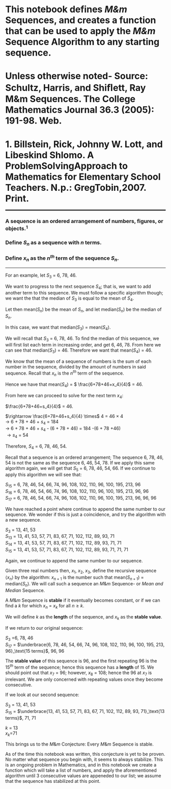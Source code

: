 # This notebook defines <em>M&m</em> Sequences, and creates a function that can be used to apply the <em>M&m</em> Sequence Algorithm to any starting sequence.

# Unless otherwise noted- Source: Schultz, Harris, and Shiﬂett, Ray M&m Sequences. The College Mathematics Journal 36.3 (2005): 191-98. Web.

# 1. Billstein, Rick, Johnny W. Lott, and Libeskind Shlomo. A ProblemSolvingApproach to Mathematics for Elementary School Teachers. N.p.: GregTobin,2007. Print.

<hr style="height:3px">

### A sequence is an ordered arrangement of numbers, figures, or objects.$^1$
### Define $S_n$ as a sequence with $n$ terms. 
### Define $x_n$ as the $n^{th}$ term of the sequence $S_n$.
<hr>

For an example, let $S_3$ = 6, 78, 46.

We want to progress to the next sequence $S_4$; that is, we want to add another term to this sequence.  We must follow a specific algorithm though; we want the that the median of $S_3$ is equal to the mean of $S_4$.

Let then mean($S_n$) be the mean of $S_n$, and let median($S_n$) be the median of $S_n$.

In this case, we want that median($S_3$) = mean($S_4$).

We will recall that $S_3$ = 6, 78, 46.  To find the median of this sequence, we will first list each term in increasing order, and get 6, 46, 78.  From here we can see that median($S_3$) = 46.  Therefore we want that mean($S_4$) = 46.

We know that the mean of a sequence of numbers is the sum of each number in the sequence, divided by the amount of numbers in said sequence.  Recall that $x_n$ is the $n^{th}$ term of the sequence.

Hence we have that mean($S_4$) =  $ \frac{6+78+46+x_4}{4}$ =  46.

From here we can proceed to solve for the next term $x_4$:

$\frac{6+78+46+s_4}{4}$ =  46.

$\rightarrow \frac{6+78+46+s_4}{4} \times$ 4 =  46 $\times$ 4<br>
$\rightarrow$ 6 + 78 + 46 + $s_4$ = 184<br>
$\rightarrow$ 6 + 78 + 46 + $s_4$ - (6 + 78 + 46) = 184 -(6 + 78 +46)<br>
$\rightarrow s_4$ = 54

Therefore, $S_4$ = 6, 78, 46, 54.

Recall that a sequence is an ordered arrangement; The sequence 6, 78, 46, 54 is not the same as the sequence 6, 46, 54, 78.  If we apply this same algorithm again, we will get that $S_5$ = 6, 78, 46, 54, 66.  If we continue to apply this algorithm we will see that:


$S_{15}$ = 6, 78, 46, 54, 66, 74, 96, 108, 102, 110, 96, 100, 195, 213, 96<br>
$S_{16}$ = 6, 78, 46, 54, 66, 74, 96, 108, 102, 110, 96, 100, 195, 213, 96, 96<br>
$S_{17}$ = 6, 78, 46, 54, 66, 74, 96, 108, 102, 110, 96, 100, 195, 213, 96, 96, 96

We have reached a point where continue to append the same number to our sequence.  We wonder if this is just a coincidence, and try the algorithm with a new sequence.

$S_3$ = 13, 41, 53<br>
$S_{13}$  = 13, 41, 53, 57, 71, 83, 67, 71, 102, 112, 89, 93, 71<br>
$S_{14}$  = 13, 41, 53, 57, 71, 83, 67, 71, 102, 112, 89, 93, 71, 71<br>
$S_{15}$  = 13, 41, 53, 57, 71, 83, 67, 71, 102, 112, 89, 93, 71, 71, 71

Again, we continue to append the same number to our sequence.

Given three real numbers then, $x_1$, $x_2$, $x_3$, define the recursive sequence $\langle x_n \rangle$ by the algorithm: $x_{n+1}$ is the number such that mean($S_{n+1}$) = median($S_n$).  We will call such a sequence an $M\&m$ Sequence- or <em>Mean and Median</em> Sequence.

A $M\&m$ Sequence is <strong>stable</strong> if it eventually becomes constant, or if we can find a $k$ for which $x_n$ = $x_k$ for all $n \geq k$.

We will define $k$ as the <strong>length</strong> of the sequence, and $x_k$ as the <strong>stable value</strong>.

If we return to our original sequence:

$S_3$ =6, 78, 46<br>
$S_{17}$ = $\underbrace{6, 78, 46, 54, 66, 74, 96, 108, 102, 110, 96, 100, 195, 213, 96}_\text{15 terms}$, 96, 96

The <strong>stable value</strong> of this sequence is 96, and the first repeating 96 is the 15$^{th}$ term of the sequence; hence this sequence has a <strong>length</strong> of 15.  We should point out that $x_7$ = 96; however, $x_8$ =  108; hence the 96 at $x_7$ is irrelevant.  We are only concerned with repeating values once they become consecutive.

If we look at our second sequence:

$S_3$ = 13, 41, 53<br>
$S_{15}$ = $\underbrace{13, 41, 53, 57, 71, 83, 67, 71, 102, 112, 89, 93, 71}_\text{13 terms}$, 71, 71

$k$ = 13<br>
$x_k$=71

This brings us to the $M\&m$ Conjecture: Every $M\&m$ Sequence is stable.

As of the time this notebook was written, this conjecture is yet to be proven.  No matter what sequence you begin with, it seems to always stabilize.  This is an ongoing problem in Mathematics, and in this notebook we create a function which will take a list of numbers, and apply the aforementioned algorithm until 3 consecutive values are appeneded to our list; we assume that the sequence has stabilized at this point.
